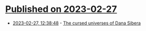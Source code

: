 # [Published on 2023-02-27](index.md)

* [2023-02-27, 12:38:48](https://lobste.rs/s/f6hq84/cursed_universes_dana_sibera) - [The cursed universes of Dana Sibera](https://newsletter.shifthappens.site/archive/the-cursed-universes-of-dana-sibera/)
